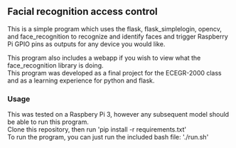 ## Facial recognition access control  

This is a simple program which uses the flask, flask_simplelogin, opencv, and face_recognition to recognize and identify faces and
trigger Raspberry Pi GPIO pins as outputs for any device you would like.  

This program also includes a webapp if you wish to view what the face_recognition library is doing.  
This program was developed as a final project for the ECEGR-2000 class and as a learning experience for python and flask.

### Usage  
This was tested on a Raspbery Pi 3, however any subsequent model should be able to run this program.  
Clone this repository, then run 'pip install -r requirements.txt'  
To run the program, you can just run the included bash file: './run.sh'
